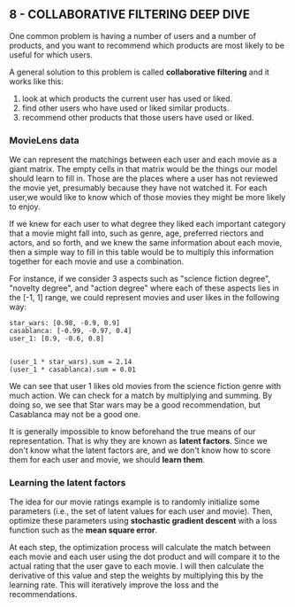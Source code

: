 ## 8 - COLLABORATIVE FILTERING DEEP DIVE

One common problem is having a number of users and a number of products, and you want to recommend which products are most likely to be useful for which users.

A general solution to this problem is called **collaborative filtering** and it works like this: 
1. look at which products the current user has used or liked.
2. find other users who have used or liked similar products.
3. recommend other products that those users have used or liked.

### MovieLens data

We can represent the matchings between each user and each movie as a giant matrix. The empty cells in that matrix would be the things our model should learn to fill in. Those are the places where a user has not reviewed the movie yet, presumably because they have not watched it. For each user,we would like to know which of those movies they might be more likely to enjoy.

If we knew for each user to what degree they liked each important category that a movie might fall into, such as genre, age, preferred riectors and actors, and so forth, and we knew the same information about each movie, then a simple way to fill in this table would be to multiply this information together for each movie and use a combination.

For instance, if we consider 3 aspects such as "science fiction degree", "novelty degree", and "action degree" where each of these aspects lies in the [-1, 1] range, we could represent movies and user likes in the following way:

```
star_wars: [0.98, -0.9, 0.9]
casablanca: [-0.99, -0.97, 0.4]
user_1: [0.9, -0.6, 0.8]


(user_1 * star_wars).sum = 2.14
(user_1 * casablanca).sum = 0.01
```

We can see that user 1 likes old movies from the science fiction genre with much action. We can check for a match by multiplying and summing. By doing so, we see that Star wars may be a good recommendation, but Casablanca may not be a good one.

It is generally impossible to know beforehand the true means of our representation. That is why they are known as **latent factors**. Since we don't know what the latent factors are, and we don't know how to score them for each user and movie, we should **learn them**.

### Learning the latent factors
The idea for our movie ratings example is to randomly initialize some parameters (i.e., the set of latent values for each user and movie). Then, optimize these parameters using **stochastic gradient descent** with a loss function such as the **mean square error**.

At each step, the optimization process will calculate the match between each movie and each user using the dot product and will compare it to the actual rating that the user gave to each movie. I will then calculate the derivative of this value and step the weights by multiplying this by the learning rate. This will iteratively improve the loss and the recommendations.

